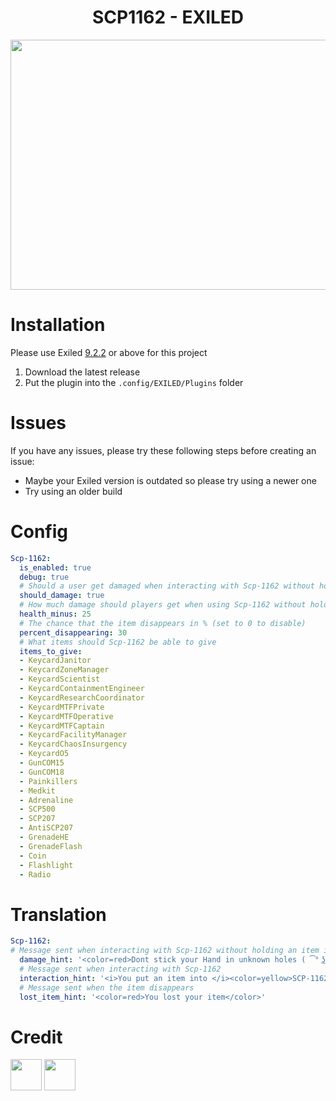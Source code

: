 <div align="center">
  <h1>SCP1162 - EXILED</h1>
  <img src="https://github.com/Marikider/SCP1162/blob/main/image.png?raw=true" width="800" height="400">
</div>

# Installation
Please use Exiled [9.2.2](https://github.com/ExMod-Team/EXILED/releases/tag/v9.2.2) or above for this project

1. Download the latest release
2. Put the plugin into the `.config/EXILED/Plugins` folder

# Issues
If you have any issues, please try these following steps before creating an issue:
- Maybe your Exiled version is outdated so please try using a newer one
- Try using an older build

# Config
```yaml
Scp-1162:
  is_enabled: true
  debug: true
  # Should a user get damaged when interacting with Scp-1162 without holding an item in hand
  should_damage: true
  # How much damage should players get when using Scp-1162 without holding an item in hand
  health_minus: 25
  # The chance that the item disappears in % (set to 0 to disable)
  percent_disappearing: 30
  # What items should Scp-1162 be able to give
  items_to_give:
  - KeycardJanitor
  - KeycardZoneManager
  - KeycardScientist
  - KeycardContainmentEngineer
  - KeycardResearchCoordinator
  - KeycardMTFPrivate
  - KeycardMTFOperative
  - KeycardMTFCaptain
  - KeycardFacilityManager
  - KeycardChaosInsurgency
  - KeycardO5
  - GunCOM15
  - GunCOM18
  - Painkillers
  - Medkit
  - Adrenaline
  - SCP500
  - SCP207
  - AntiSCP207
  - GrenadeHE
  - GrenadeFlash
  - Coin
  - Flashlight
  - Radio
```

# Translation
```yaml
Scp-1162:
# Message sent when interacting with Scp-1162 without holding an item in hand
  damage_hint: '<color=red>Dont stick your Hand in unknown holes ( ͡° ͜ʖ ͡° )</color>'
  # Message sent when interacting with Scp-1162
  interaction_hint: '<i>You put an item into </i><color=yellow>SCP-1162</color><i> and got Another!</i>'
  # Message sent when the item disappears
  lost_item_hint: '<color=red>You lost your item</color>'
```

# Credit
<a href="https://github.com/Marikider"><img src="https://avatars.githubusercontent.com/u/68015763?v=4" width="50"></a>
<a href="https://github.com/Vxrpenter"><img src="https://avatars.githubusercontent.com/u/110356385?v=4" width="50"></a>

